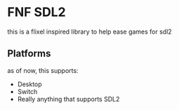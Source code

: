# FNF SDL2
this is a flixel inspired library to help ease games for sdl2
## Platforms
as of now, this supports:
* Desktop
* Switch
* Really anything that supports SDL2